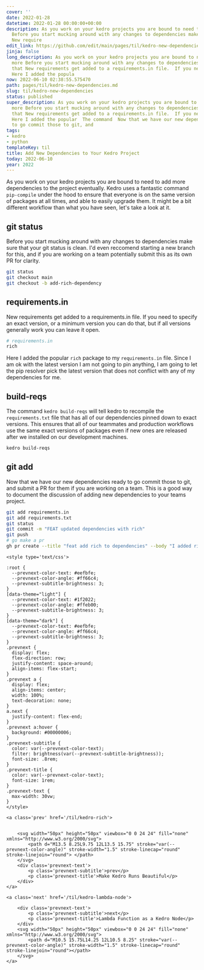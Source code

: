```yaml
---
cover: ''
date: 2022-01-28
datetime: 2022-01-28 00:00:00+00:00
description: As you work on your kedro projects you are bound to need to add more
  Before you start mucking around with any changes to dependencies make sure that
  New require
edit_link: https://github.com/edit/main/pages/til/kedro-new-dependencies.md
jinja: false
long_description: As you work on your kedro projects you are bound to need to add
  more Before you start mucking around with any changes to dependencies make sure
  that New requirements get added to a requirements.in file.  If you need to specify
  Here I added the popula
now: 2022-06-10 02:38:55.575470
path: pages/til/kedro-new-dependencies.md
slug: til/kedro-new-dependencies
status: published
super_description: As you work on your kedro projects you are bound to need to add
  more Before you start mucking around with any changes to dependencies make sure
  that New requirements get added to a requirements.in file.  If you need to specify
  Here I added the popular  The command  Now that we have our new dependencies ready
  to go commit those to git, and
tags:
- kedro
- python
templateKey: til
title: Add New Dependencies to Your Kedro Project
today: 2022-06-10
year: 2022
---
```


As you work on your kedro projects you are bound to need to add more
dependencies to the project eventually.  Kedro uses a fantastic command
`pip-compile` under the hood to ensure that everyone is on the same version of
packages at all times, and able to easily upgrade them.  It might be a bit
different workflow than what you have seen, let's take a look at it.

## git status

Before you start mucking around with any changes to dependencies make sure that
your git status is clean.  I'd even reccomend starting a new branch for this,
and if you are working on a team potentially submit this as its own PR for
clarity.

``` bash
git status
git checkout main
git checkout -b add-rich-dependency
```

## requirements.in

New requirements get added to a requirements.in file.  If you need to specify
an exact version, or a minimum version you can do that, but if all versions
generally work you can leave it open.

``` bash
# requirements.in
rich
```

Here I added the popular `rich` package to my `requirements.in` file.  Since
I am ok with the latest version I am not going to pin anything, I am going to
let the pip resolver pick the latest version that does not conflict with any of
my dependencies for me.

## build-reqs

The command `kedro build-reqs` will tell kedro to recompile the
`requirements.txt` file that has all of our dependencies pinned down to exact
versions.  This ensures that all of our teammates and production workflows use
the same exact versions of packages even if new ones are released after we
installed on our development machines.

``` bash
kedro build-reqs
```

## git add

Now that we have our new dependencies ready to go commit those to git, and
submit a PR for them if you are working on a team.  This is a good way to
document the discussion of adding new dependencies to your teams project.

``` bash
git add requirements.in
git add requirements.txt
git status
git commit -m "FEAT updated dependencies with rich"
git push
# go make a pr
gh pr create --title "feat add rich to dependencies" --body "I added rich as a dependency, and ran pip-compile"
```
<div class='prevnext'>

    <style type='text/css'>

    :root {
      --prevnext-color-text: #eefbfe;
      --prevnext-color-angle: #ff66c4;
      --prevnext-subtitle-brightness: 3;
    }
    [data-theme="light"] {
      --prevnext-color-text: #1f2022;
      --prevnext-color-angle: #ffeb00;
      --prevnext-subtitle-brightness: 3;
    }
    [data-theme="dark"] {
      --prevnext-color-text: #eefbfe;
      --prevnext-color-angle: #ff66c4;
      --prevnext-subtitle-brightness: 3;
    }
    .prevnext {
      display: flex;
      flex-direction: row;
      justify-content: space-around;
      align-items: flex-start;
    }
    .prevnext a {
      display: flex;
      align-items: center;
      width: 100%;
      text-decoration: none;
    }
    a.next {
      justify-content: flex-end;
    }
    .prevnext a:hover {
      background: #00000006;
    }
    .prevnext-subtitle {
      color: var(--prevnext-color-text);
      filter: brightness(var(--prevnext-subtitle-brightness));
      font-size: .8rem;
    }
    .prevnext-title {
      color: var(--prevnext-color-text);
      font-size: 1rem;
    }
    .prevnext-text {
      max-width: 30vw;
    }
    </style>
    
    <a class='prev' href='/til/kedro-rich'>
    

        <svg width="50px" height="50px" viewbox="0 0 24 24" fill="none" xmlns="http://www.w3.org/2000/svg">
            <path d="M13.5 8.25L9.75 12L13.5 15.75" stroke="var(--prevnext-color-angle)" stroke-width="1.5" stroke-linecap="round" stroke-linejoin="round"> </path>
        </svg>
        <div class='prevnext-text'>
            <p class='prevnext-subtitle'>prev</p>
            <p class='prevnext-title'>Make Kedro Runs Beautiful</p>
        </div>
    </a>
    
    <a class='next' href='/til/kedro-lambda-node'>
    
        <div class='prevnext-text'>
            <p class='prevnext-subtitle'>next</p>
            <p class='prevnext-title'>Lambda Function as a Kedro Node</p>
        </div>
        <svg width="50px" height="50px" viewbox="0 0 24 24" fill="none" xmlns="http://www.w3.org/2000/svg">
            <path d="M10.5 15.75L14.25 12L10.5 8.25" stroke="var(--prevnext-color-angle)" stroke-width="1.5" stroke-linecap="round" stroke-linejoin="round"></path>
        </svg>
    </a>
  </div>